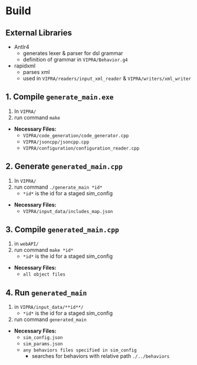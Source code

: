 # Build
## External Libraries
- Antlr4
	- generates lexer & parser for dsl grammar
	- definition of grammar in `VIPRA/Behavior.g4`
- rapidxml
	- parses xml
	- used in `VIPRA/readers/input_xml_reader` & `VIPRA/writers/xml_writer`



## 1. Compile `generate_main.exe`
1. In `VIPRA/`
2. run command `make`
- **Necessary Files:**
	- `VIPRA/code_generation/code_generator.cpp` 
	- `VIPRA/jsoncpp/jsoncpp.cpp`
	- `VIPRA/configuration/configuration_reader.cpp`

## 2. Generate `generated_main.cpp`
1. In `VIPRA/`
2. run command `./generate_main *id*`
	- `*id*` is the id for a staged sim_config
- **Necessary Files:**
	- `VIPRA/input_data/includes_map.json`

## 3. Compile `generated_main.cpp`
1. in `webAPI/`
2. run command `make *id*`
	- `*id*` is the id for a staged sim_config
- **Necessary Files:**
	- `all object files`

## 4. Run `generated_main`
1. in `VIPRA/input_data/**id**/`
	- `*id*` is the id for a staged sim_config
2. run command `generated_main`
- **Necessary Files:**
	- `sim_config.json`
	- `sim_params.json`
	- `any behaviors files specified in sim_config`
		- searches for behaviors with relative path `./../behaviors`